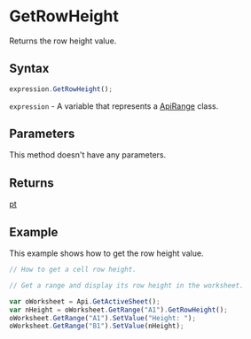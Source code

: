# GetRowHeight

Returns the row height value.

## Syntax

```javascript
expression.GetRowHeight();
```

`expression` - A variable that represents a [ApiRange](../ApiRange.md) class.

## Parameters

This method doesn't have any parameters.

## Returns

[pt](../../Enumeration/pt.md)

## Example

This example shows how to get the row height value.

```javascript editor-xlsx
// How to get a cell row height.

// Get a range and display its row height in the worksheet.

var oWorksheet = Api.GetActiveSheet();
var nHeight = oWorksheet.GetRange("A1").GetRowHeight();
oWorksheet.GetRange("A1").SetValue("Height: ");
oWorksheet.GetRange("B1").SetValue(nHeight);
```
